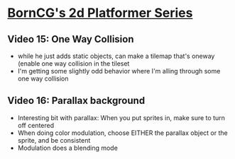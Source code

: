 # [BornCG's 2d Platformer Series](https://www.youtube.com/playlist?list=PLda3VoSoc_TSBBOBYwcmlamF1UrjVtccZ)

## Video 15: One Way Collision
* while he just adds static objects, can make a tilemap that's oneway (enable one way collision in the tileset
* I'm getting some slightly odd behavior where I'm alling through some one way collision

## Video 16: Parallax background
* Interesting bit with parallax: When you put sprites in, make sure to turn off centered
* When doing color modulation, choose EITHER the parallax object or the sprite, and be consistent
* Modulation does a blending mode
